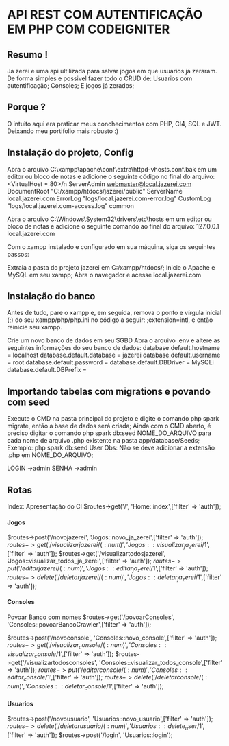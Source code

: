 # API REST COM AUTENTIFICAÇÃO EM PHP COM CODEIGNITER

## Resumo !

Ja zerei e uma api ultilizada para salvar jogos em que usuarios já zeraram.
De forma simples e possivel fazer todo o CRUD de:
Usuarios com autentificação;
Consoles;
E jogos já zerados;

## Porque ?

O intuito aqui era praticar meus conchecimentos com PHP, CI4, SQL e JWT. Deixando meu portifolio mais robusto :)

## Instalação do projeto, Config

Abra o arquivo C:\xampp\apache\conf\extra\httpd-vhosts.conf.bak em um editor ou bloco de notas e adicione o seguinte código no final do arquivo:
<VirtualHost *:80>/n
   ServerAdmin webmaster@local.jazerei.com
   DocumentRoot "C:/xampp/htdocs/jazerei/public"
   ServerName local.jazerei.com
   ErrorLog "logs/local.jazerei.com-error.log"
   CustomLog "logs/local.jazerei.com-access.log" common
</VirtualHost>

Abra o arquivo C:\Windows\System32\drivers\etc\hosts em um editor ou bloco de notas e adicione o seguinte comando ao final do arquivo:
127.0.0.1  		local.jazerei.com

Com o xampp instalado e configurado em sua máquina, siga os seguintes passos:

Extraia a pasta do projeto jazerei em C:/xampp/htdocs/;
Inicie o Apache e MySQL em seu xampp;
Abra o navegador e acesse local.jazerei.com

## Instalação do banco

Antes de tudo, pare o xampp e, em seguida, remova o ponto e vírgula inicial (;) do seu xampp/php/php.ini no código a seguir: ;extension=intl, e então reinicie seu xampp.

Crie um novo banco de dados em seu SGBD
Abra o arquivo .env e altere as seguintes informações do seu banco de dados:
   database.default.hostname = localhost
   database.default.database = jazerei
   database.default.username = root
   database.default.password = 
   database.default.DBDriver = MySQLi
   database.default.DBPrefix =

## Importando tabelas com migrations e povando com seed

Execute o CMD na pasta principal do projeto e digite o comando php spark migrate, então a base de dados será criada;
Ainda com o CMD aberto, é preciso digitar o comando php spark db:seed NOME_DO_ARQUIVO para cada nome de arquivo .php existente na pasta app/database/Seeds;
Exemplo: php spark db:seed User
Obs: Não se deve adicionar a extensão .php em NOME_DO_ARQUIVO;

LOGIN ->admin
SENHA ->admin


## Rotas
Index: Apresentação do CI $routes->get('/', 'Home::index',['filter' => 'auth']);

#### Jogos
$routes->post('/novojazerei', 'Jogos::novo_ja_zerei',['filter' => 'auth']);
$routes->get('/visualizarjazerei/(:num)', 'Jogos::visualizar_ja_zerei/$1',['filter' => 'auth']);
$routes->get('/visualizartodosjazerei', 'Jogos::visualizar_todos_ja_zerei',['filter' => 'auth']);
$routes->put('/editarjazerei/(:num)', 'Jogos::editar_ja_zerei/$1',['filter' => 'auth']);
$routes->delete('/deletarjazerei/(:num)', 'Jogos::deletar_ja_zerei/$1',['filter' => 'auth']);

#### Consoles
Povoar Banco com nomes
$routes->get('/povoarConsoles', 'Consoles::povoarBancoCrawler',['filter' => 'auth']);

$routes->post('/novoconsole', 'Consoles::novo_console',['filter' => 'auth']);
$routes->get('/visualizar_console/(:num)', 'Consoles::visualizar_console/$1',['filter' => 'auth']);
$routes->get('/visualizartodosconsoles', 'Consoles::visualizar_todos_console',['filter' => 'auth']);
$routes->put('/editarconsole/(:num)', 'Consoles::editar_console/$1',['filter' => 'auth']);
$routes->delete('/deletarconsole/(:num)', 'Consoles::deletar_console/$1',['filter' => 'auth']);

#### Usuarios

$routes->post('/novousuario', 'Usuarios::novo_usuario',['filter' => 'auth']);
$routes->delete('/deletarusuario/(:num)', 'Usuarios::delete_user/$1',['filter' => 'auth']);
$routes->post('/login', 'Usuarios::login');
